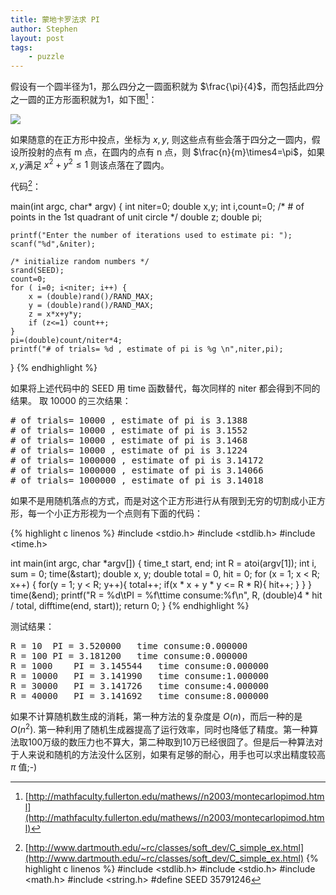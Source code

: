 ```yaml
---
title: 蒙地卡罗法求 PI
author: Stephen
layout: post
tags:
    - puzzle
---
```

假设有一个圆半径为1，那么四分之一圆面积就为 $\frac{\pi}{4}$，而包括此四分之一圆的正方形面积就为1，如下图[^monte]：

![](http://mathfaculty.fullerton.edu/mathews//n2003/montecarlopi/MonteCarloPiMod/Images/MonteCarloPiMod_gr_25.gif)

[^monte]: [http://mathfaculty.fullerton.edu/mathews//n2003/montecarlopimod.html](http://mathfaculty.fullerton.edu/mathews//n2003/montecarlopimod.html)

如果随意的在正方形中投点，坐标为 $x, y$, 则这些点有些会落于四分之一圆内，假设所投射的点有 m 点，在圆内的点有 n 点，则 $\frac{n}{m}\times4=\pi$，如果 $x, y$满足 $x^2 + y^2 \leq 1$ 则该点落在了圆内。

代码[^code]：

[^code]: [http://www.dartmouth.edu/~rc/classes/soft_dev/C_simple_ex.html](http://www.dartmouth.edu/~rc/classes/soft_dev/C_simple_ex.html)
{% highlight c linenos %}
#include <stdlib.h>
#include <stdio.h>
#include <math.h>
#include <string.h>
#define SEED 35791246

main(int argc, char* argv)
{
    int niter=0;
    double x,y;
    int i,count=0; /* # of points in the 1st quadrant of unit circle */
    double z;
    double pi;

    printf("Enter the number of iterations used to estimate pi: ");
    scanf("%d",&niter);

    /* initialize random numbers */
    srand(SEED);
    count=0;
    for ( i=0; i<niter; i++) {
        x = (double)rand()/RAND_MAX;
        y = (double)rand()/RAND_MAX;
        z = x*x+y*y;
        if (z<=1) count++;
    }
    pi=(double)count/niter*4;
    printf("# of trials= %d , estimate of pi is %g \n",niter,pi);
}
{% endhighlight %}

如果将上述代码中的 SEED 用 time 函数替代，每次同样的 niter 都会得到不同的结果。
取 10000 的三次结果：

<pre>
# of trials= 10000 , estimate of pi is 3.1388
# of trials= 10000 , estimate of pi is 3.1552
# of trials= 10000 , estimate of pi is 3.1468 
# of trials= 10000 , estimate of pi is 3.1224 
# of trials= 1000000 , estimate of pi is 3.14172
# of trials= 1000000 , estimate of pi is 3.14066
# of trials= 1000000 , estimate of pi is 3.14018 
</pre>

如果不是用随机落点的方式，而是对这个正方形进行从有限到无穷的切割成小正方形，每一个小正方形视为一个点则有下面的代码：

{% highlight c linenos %}
#include <stdio.h>
#include <stdlib.h>
#include <time.h>

int main(int argc, char *argv[])
{
    time_t start, end;
    int R = atoi(argv[1]);
    int i, sum = 0;
    time(&start);
    double x, y;
    double total = 0, hit = 0;
    for (x = 1; x < R; x++)
    {
        for(y = 1; y < R; y++){
            total++;
            if(x * x + y * y <= R * R){
                hit++;
            }
        }
    }
    time(&end);
    printf("R = %d\tPI = %f\ttime consume:%f\n", R, (double)4 * hit / total, difftime(end, start));
    return 0;
}
{% endhighlight %}

测试结果：

<pre>
R = 10  PI = 3.520000   time consume:0.000000
R = 100 PI = 3.181200   time consume:0.000000
R = 1000    PI = 3.145544   time consume:0.000000
R = 10000   PI = 3.141990   time consume:1.000000
R = 30000   PI = 3.141726   time consume:4.000000
R = 40000   PI = 3.141692   time consume:8.000000
</pre>

如果不计算随机数生成的消耗，第一种方法的复杂度是 $O(n)$，而后一种的是 $O(n^2)$.  第一种利用了随机生成器提高了运行效率，同时也降低了精度。第一种算法取100万级的数压力也不算大，第二种取到10万已经很囧了。但是后一种算法对于人来说和随机的方法没什么区别，如果有足够的耐心，用手也可以求出精度较高 $\pi$ 值;-)
